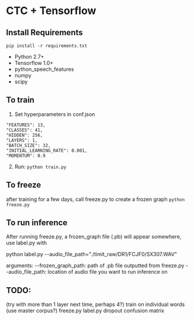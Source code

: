 # CTC + Tensorflow

## Install Requirements

`pip install -r requirements.txt`

- Python 2.7+
- Tensorflow 1.0+
- python_speech_features
- numpy
- scipy

## To train
1. Set hyperparameters in conf.json
```
"FEATURES": 13,
"CLASSES": 41,
"HIDDEN": 256,
"LAYERS": 1,
"BATCH_SIZE": 32,
"INITIAL_LEARNING_RATE": 0.001,
"MOMENTUM": 0.9
```
2. Run:
`python train.py`

## To freeze
after training for a few days, call freeze.py to create a frozen graph
`python freeze.py`

## To run inference
After running freeze.py, a frozen_graph file (.pb) will appear somewhere,
use label.py with

python label.py --audio_file_path="./timit_raw/DR1/FCJF0/SX307.WAV"

arguments:
--frozen_graph_path: path of .pb file outputted from freeze.py
--audio_file_path: location of audio file you want to run inference on

## TODO:
(try with more than 1 layer next time, perhaps 4?)
train on individual words (use master corpus?)
freeze.py
label.py
dropout
confusion matrix
